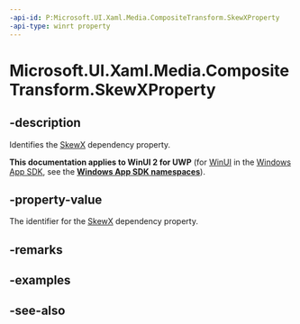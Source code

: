 ```yaml
---
-api-id: P:Microsoft.UI.Xaml.Media.CompositeTransform.SkewXProperty
-api-type: winrt property
---
```


<!-- Property syntax
public Windows.UI.Xaml.DependencyProperty SkewXProperty { get; }
-->

# Microsoft.UI.Xaml.Media.CompositeTransform.SkewXProperty

## -description
Identifies the [SkewX](compositetransform_skewx.md) dependency property.

**This documentation applies to WinUI 2 for UWP** (for [WinUI](/windows/apps/winui/winui3/) in the [Windows App SDK](/windows/apps/windows-app-sdk/), see the **[Windows App SDK namespaces](/windows/windows-app-sdk/api/winrt/)**).

## -property-value
The identifier for the [SkewX](compositetransform_skewx.md) dependency property.

## -remarks

## -examples

## -see-also
